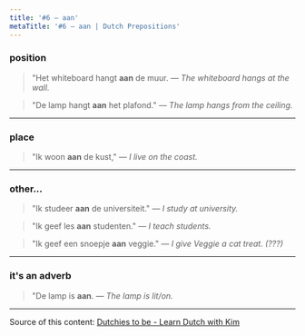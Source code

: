 ```yaml
---
title: '#6 — aan'
metaTitle: '#6 — aan | Dutch Prepositions'
---
```


### position

> "Het whiteboard hangt **aan** de muur.
> _— The whiteboard hangs at the wall._

> "De lamp hangt **aan** het plafond."
> _— The lamp hangs from the ceiling._

---

### place

> "Ik woon **aan** de kust,"
> _— I live on the coast._

---

### other...

> "Ik studeer **aan** de universiteit."
> _— I study at university._

> "Ik geef les **aan** studenten."
> _— I teach students._

> "Ik geef een snoepje **aan** veggie."
> _— I give Veggie a cat treat. (???)_

---

### it's an adverb

> "De lamp is **aan**.
> _— The lamp is lit/on._

---

Source of this content: [Dutchies to be - Learn Dutch with Kim](https://youtu.be/n5uknzQs3Xw)
